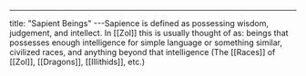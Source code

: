 ---
title: "Sapient Beings"
---Sapience is defined as possessing wisdom, judgement, and intellect. In [[Zol]] this is usually thought of as: beings that possesses enough intelligence for simple language or something similar, civilized races, and anything beyond that intelligence (The [[Races]] of [[Zol]], [[Dragons]], [[Illithids]], etc.)